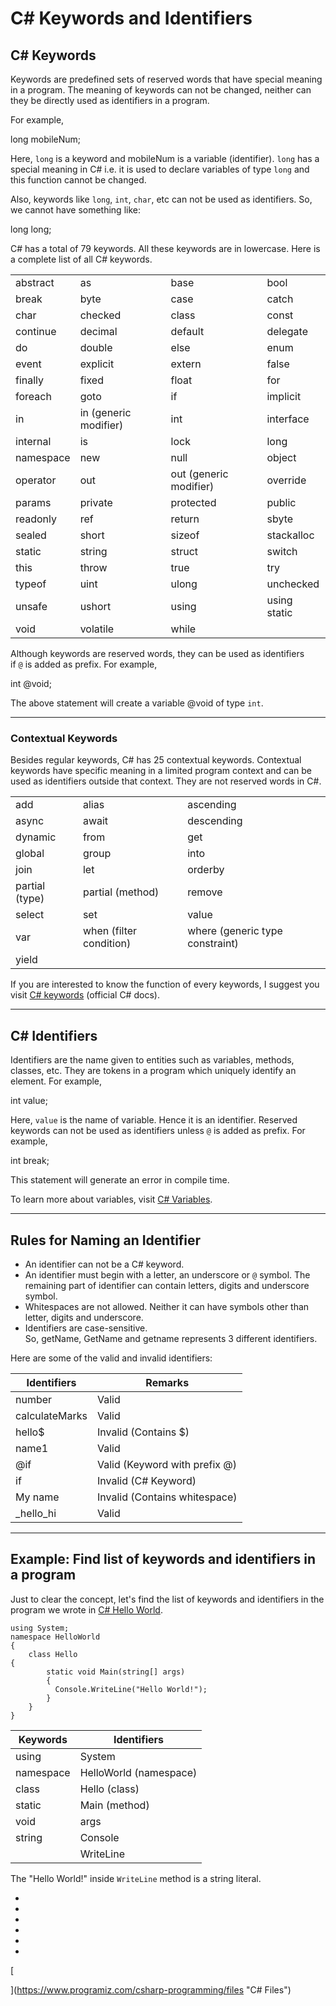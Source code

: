 # C# Keywords and Identifiers

## C# Keywords

Keywords are predefined sets of reserved words that have special meaning in a program. The meaning of keywords can not be changed, neither can they be directly used as identifiers in a program.

For example,

long mobileNum;

Here, `long` is a keyword and mobileNum is a variable (identifier). `long` has a special meaning in C# i.e. it is used to declare variables of type `long` and this function cannot be changed.

Also, keywords like `long`, `int`, `char`, etc can not be used as identifiers. So, we cannot have something like:

long long;

C# has a total of 79 keywords. All these keywords are in lowercase. Here is a complete list of all C# keywords.

|   |   |   |   |
|---|---|---|---|
|abstract|as|base|bool|
|break|byte|case|catch|
|char|checked|class|const|
|continue|decimal|default|delegate|
|do|double|else|enum|
|event|explicit|extern|false|
|finally|fixed|float|for|
|foreach|goto|if|implicit|
|in|in (generic modifier)|int|interface|
|internal|is|lock|long|
|namespace|new|null|object|
|operator|out|out (generic modifier)|override|
|params|private|protected|public|
|readonly|ref|return|sbyte|
|sealed|short|sizeof|stackalloc|
|static|string|struct|switch|
|this|throw|true|try|
|typeof|uint|ulong|unchecked|
|unsafe|ushort|using|using static|
|void|volatile|while||

Although keywords are reserved words, they can be used as identifiers if `@` is added as prefix. For example,

int @void;

The above statement will create a variable @void of type `int`.

---

### Contextual Keywords

Besides regular keywords, C# has 25 contextual keywords. Contextual keywords have specific meaning in a limited program context and can be used as identifiers outside that context. They are not reserved words in C#.

|   |   |   |
|---|---|---|
|add|alias|ascending|
|async|await|descending|
|dynamic|from|get|
|global|group|into|
|join|let|orderby|
|partial (type)|partial (method)|remove|
|select|set|value|
|var|when (filter condition)|where (generic type constraint)|
|yield|||

If you are interested to know the function of every keywords, I suggest you visit [C# keywords](https://docs.microsoft.com/en-us/dotnet/csharp/language-reference/keywords/index) (official C# docs).

---

## C# Identifiers

Identifiers are the name given to entities such as variables, methods, classes, etc. They are tokens in a program which uniquely identify an element. For example,

int value;

Here, `value` is the name of variable. Hence it is an identifier. Reserved keywords can not be used as identifiers unless `@` is added as prefix. For example,

int break;

This statement will generate an error in compile time.

To learn more about variables, visit [C# Variables](https://www.programiz.com/csharp-programming/variables-primitive-data-types "C# variables").

---

## Rules for Naming an Identifier

- An identifier can not be a C# keyword.
- An identifier must begin with a letter, an underscore or `@` symbol. The remaining part of identifier can contain letters, digits and underscore symbol.
- Whitespaces are not allowed. Neither it can have symbols other than letter, digits and underscore.
- Identifiers are case-sensitive. So, getName, GetName and getname represents 3 different identifiers.

Here are some of the valid and invalid identifiers:

|Identifiers|Remarks|
|---|---|
|number|Valid|
|calculateMarks|Valid|
|hello$|Invalid (Contains $)|
|name1|Valid|
|@if|Valid (Keyword with prefix @)|
|if|Invalid (C# Keyword)|
|My name|Invalid (Contains whitespace)|
|_hello_hi|Valid|

---

## Example: Find list of keywords and identifiers in a program

Just to clear the concept, let's find the list of keywords and identifiers in the program we wrote in [C# Hello World](https://www.programiz.com/csharp-programming/hello-world "C# Hello World Program").

```
using System;
namespace HelloWorld
{
    class Hello
{         
        static void Main(string[] args)
        {
          Console.WriteLine("Hello World!");
        }
    }
}
```

|Keywords|Identifiers|
|---|---|
|using|System|
|namespace|HelloWorld (namespace)|
|class|Hello (class)|
|static|Main (method)|
|void|args|
|string|Console|
||WriteLine|

The "Hello World!" inside `WriteLine` method is a string literal.

- [](https://www.programiz.com/csharp-programming/keywords-identifiers#keywords)
- [](https://www.programiz.com/csharp-programming/keywords-identifiers#keywords-list)
- [](https://www.programiz.com/csharp-programming/keywords-identifiers#contextual-keywords)
- [](https://www.programiz.com/csharp-programming/keywords-identifiers#identifiers)
- [](https://www.programiz.com/csharp-programming/keywords-identifiers#identifier-naming-rules)
- [](https://www.programiz.com/csharp-programming/keywords-identifiers#example)

[

  


](https://www.programiz.com/csharp-programming/files "C# Files")